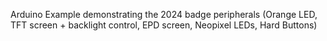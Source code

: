 Arduino Example demonstrating the 2024 badge peripherals (Orange LED, TFT screen + backlight control, EPD screen, Neopixel LEDs, Hard Buttons)



